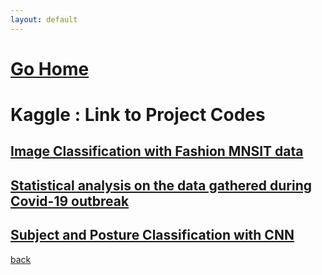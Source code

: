 ```yaml
---
layout: default
---
```


# [Go Home](https://grvanand001.github.io/)

# Kaggle : Link to Project Codes

## [Image Classification with Fashion MNSIT data](https://www.kaggle.com/grvaries001/image-classification-challenge)

## [Statistical analysis on the data gathered during Covid-19 outbreak](https://www.kaggle.com/grvaries001/covid19-global-confirmed-cases-prediction-lr-model)

## [Subject and Posture Classification with CNN](https://www.kaggle.com/code/grvaries001/subject-and-posture-classification-with-cnn)

[back](./)
